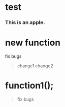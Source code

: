 # test
### This is an apple.

# new function

fix bugs

> change1
> change2

# function1();

> fix bugs
